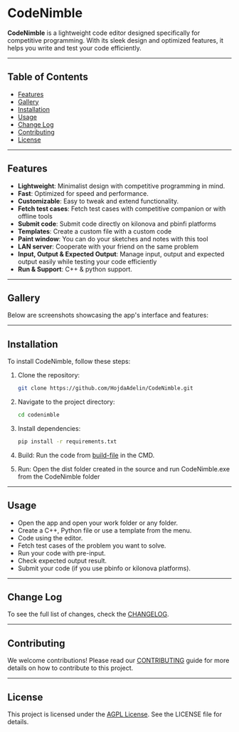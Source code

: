 # CodeNimble

**CodeNimble** is a lightweight code editor designed specifically for competitive programming. With its sleek design and optimized features, it helps you write and test your code efficiently.

---

## Table of Contents
- [Features](#features)
- [Gallery](#gallery)
- [Installation](#installation)
- [Usage](#usage)
- [Change Log](#change-log)
- [Contributing](#contributing)
- [License](#license)

---

## Features
- **Lightweight**: Minimalist design with competitive programming in mind.
- **Fast**: Optimized for speed and performance.
- **Customizable**: Easy to tweak and extend functionality.
- **Fetch test cases**: Fetch test cases with competitive companion or with offline tools 
- **Submit code**: Submit code directly on kilonova and pbinfi platforms
- **Templates**: Create a custom file with a custom code
- **Paint window**: You can do your sketches and notes with this tool
- **LAN server**: Cooperate with your friend on the same problem
- **Input, Output & Expected Output**: Manage input, output and expected output easily while testing your code efficiently
- **Run & Support**: C++ & python support.

---

## Gallery
Below are screenshots showcasing the app's interface and features:


---

## Installation
To install CodeNimble, follow these steps:
1. Clone the repository:
   ```bash
   git clone https://github.com/HojdaAdelin/CodeNimble.git
   ```
2. Navigate to the project directory:
   ```bash
   cd codenimble
   ```
3. Install dependencies:
   ```bash
   pip install -r requirements.txt
   ```
4. Build:
   Run the code from [build-file](build_info/build.md) in the CMD.

5. Run:
    Open the dist folder created in the source and run CodeNimble.exe from the CodeNimble folder

---

## Usage
- Open the app and open your work folder or any folder.
- Create a C++, Python file or use a template from the menu.
- Code using the editor.
- Fetch test cases of the problem you want to solve.
- Run your code with pre-input.
- Check expected output result.
- Submit your code (if you use pbinfo or kilonova platforms).

---

## Change Log
To see the full list of changes, check the [CHANGELOG](CHANGELOG.md).

---

## Contributing
We welcome contributions! Please read our [CONTRIBUTING](CONTRIBUTING.md) guide for more details on how to contribute to this project.

---

## License
This project is licensed under the [AGPL License](LICENSE). See the LICENSE file for details.
